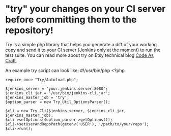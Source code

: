 # "try" your changes on your CI server before committing them to the repository!

Try is a simple php library that helps you generate a diff of your working copy and send it to 
your CI server (Jenkins only at the moment) to run the test suite. You can read more about try
on Etsy technical blog [Code As Craft](http://codeascraft.etsy.com/2011/10/11/did-you-try-it-before-you-committed/).

An example try script can look like:
    #!/usr/bin/php
    <?php
    
    require_once "Try/Autoload.php";
    
    $jenkins_server = 'your.jenkins.server:8080';
    $jenkins_cli_jar = '/usr/bin/jenkins-cli.jar';
    $jenkins_master_job = 'try';
    $option_parser = new Try_Util_OptionsParser();
    
    $cli = new Try_Cli($jenkins_server, $jenkins_cli_jar, $jenkins_master_job);
    $cli->setOptions($option_parser->getOptions());
    $cli->setUserAndRepoPath(getenv('USER'), '/path/to/your/repo');
    $cli->run();

